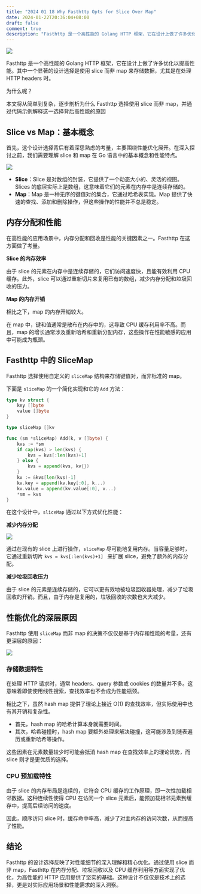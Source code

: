 ```yaml
---
title: "2024 01 18 Why Fasthttp Opts for Slice Over Map"
date: 2024-01-22T20:36:04+08:00
draft: false
comment: true
description: "Fasthttp 是一个高性能的 Golang HTTP 框架，它在设计上做了许多优化以提高性能。其中一个显著的设计选择是使用 slice 而非 map 来存储数据，尤其是在处理 HTTP headers 时。"
---
```


![](https://cdn.jsdelivr.net/gh/poloxue/images@2024-01/2024-01-18-why-fasthttp-opts-for-slice-over-map-01.png)

Fasthttp 是一个高性能的 Golang HTTP 框架，它在设计上做了许多优化以提高性能。其中一个显著的设计选择是使用 slice 而非 map 来存储数据，尤其是在处理 HTTP headers 时。

为什么呢？

本文将从简单到复杂，逐步剖析为什么 Fasthttp 选择使用 slice 而非 map，并通过代码示例解释这一选择背后高性能的原因

## Slice vs Map：基本概念

首先，这个设计选择背后有着深思熟虑的考量，主要围绕性能优化展开。在深入探讨之前，我们需要理解 slice 和 map 在 Go 语言中的基本概念和性能特点。

![](https://cdn.jsdelivr.net/gh/poloxue/images@2024-01/2024-01-18-why-fasthttp-opts-for-slice-over-map-04.png)

- **Slice**：Slice 是对数组的封装，它提供了一个动态大小的、灵活的视图。Slices 的底层实际上是数组，这意味着它们的元素在内存中是连续存储的。
- **Map**：Map 是一种无序的键值对的集合，它通过哈希表实现。Map 提供了快速的查找、添加和删除操作，但这些操作的性能并不总是稳定。

## 内存分配和性能

在高性能的应用场景中，内存分配和回收是性能的关键因素之一。Fasthttp 在这方面做了考量。

**Slice 的内存效率**

由于 slice 的元素在内存中是连续存储的，它们访问速度快，且能有效利用 CPU 缓存。此外，slice 可以通过重新切片来复用已有的数组，减少内存分配和垃圾回收的压力。

**Map 的内存开销**

相比之下，map 的内存开销较大。

在 map 中，键和值通常是散布在内存中的，这导致 CPU 缓存利用率不高。而且，map 的增长通常涉及重新哈希和重新分配内存，这些操作在性能敏感的应用中可能成为瓶颈。

## Fasthttp 中的 SliceMap

Fasthttp 选择使用自定义的 `sliceMap` 结构来存储键值对，而非标准的 map。

下面是 `sliceMap` 的一个简化实现和它的 `Add` 方法：


```go
type kv struct {
    key []byte
    value []byte
}

type sliceMap []kv

func (sm *sliceMap) Add(k, v []byte) {
    kvs := *sm
    if cap(kvs) > len(kvs) {
        kvs = kvs[:len(kvs)+1]
    } else {
        kvs = append(kvs, kv{})
    }
    kv := &kvs[len(kvs)-1]
    kv.key = append(kv.key[:0], k...)
    kv.value = append(kv.value[:0], v...)
    *sm = kvs
}
```


在这个设计中，`sliceMap` 通过以下方式优化性能：

**减少内存分配**

![](https://cdn.jsdelivr.net/gh/poloxue/images@2024-01/2024-01-18-why-fasthttp-opts-for-slice-over-map-02.gif)

通过在现有的 slice 上进行操作，`sliceMap` 尽可能地复用内存。当容量足够时，它通过重新切片 `kvs = kvs[:len(kvs)+1] ` 来扩展 slice，避免了额外的内存分配。

**减少垃圾回收压力**

由于 slice 的元素是连续存储的，它可以更有效地被垃圾回收器处理，减少了垃圾回收的开销。而且，由于内存是复用的，垃圾回收的次数也大大减少。

## 性能优化的深层原因

Fasthttp 使用 `sliceMap` 而非 map 的决策不仅仅是基于内存和性能的考量，还有更深层的原因：

![](https://cdn.jsdelivr.net/gh/poloxue/images@2024-01/2024-01-18-why-fasthttp-opts-for-slice-over-map-03.png)

### 存储数据特性

在处理 HTTP 请求时，通常 headers、query 参数或 cookies 的数量并不多。这意味着即使使用线性搜索，查找效率也不会成为性能瓶颈。

相比之下，虽然 hash map 提供了理论上接近 O(1) 的查找效率，但实际使用中也有其开销和复杂性。

- 首先，hash map 的哈希计算本身就需要时间。
- 其次，哈希碰撞时，hash map 要额外处理来解决碰撞，这可能涉及到链表遍历或重新哈希等操作。

这些因素在元素数量较少时可能会抵消 hash map 在查找效率上的理论优势，而 slice 则才是更优质的选择。

### CPU 预加载特性

由于 slice 的内存布局是连续的，它符合 CPU 缓存的工作原理，即一次性加载相邻数据。这种连续性使得 CPU 在访问一个 slice 元素后，能预加载相邻元素到缓存中，提高后续访问的速度。

因此，顺序访问 slice 时，缓存命中率高，减少了对主内存的访问次数，从而提高了性能。

## 结论

Fasthttp 的设计选择反映了对性能细节的深入理解和精心优化。通过使用 slice 而非 map，Fasthttp 在内存分配、垃圾回收以及 CPU 缓存利用等方面实现了优化，为高性能的 HTTP 应用提供了坚实的基础。这种设计不仅仅是技术上的选择，更是对实际应用场景和性能需求的深入洞察。

